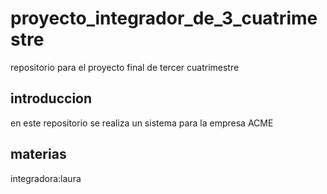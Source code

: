 # proyecto_integrador_de_3_cuatrimestre
repositorio para el proyecto final de tercer cuatrimestre
## introduccion
en este repositorio se realiza un sistema para la empresa ACME
## materias
integradora:laura

